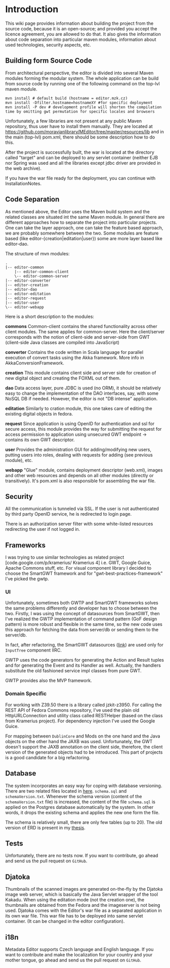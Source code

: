 # Introduction #
This wiki page provides information about building the project from the source code, because it is an open-source; and provided you accept the licence agreement, you are allowed to do that. It also gives the information about code separation into particular maven modules, information about used technologies, security aspects, etc.

## Building form Source Code ##

From architectural perspective, the editor is divided into several Maven modules forming the modular system. The whole application can be build from source code by running one of the following command on the top-lvl maven module.
```
mvn install # default build (hostname = editor.mzk.cz)
mvn install -Dfilter.hostname=hostnameXY #for specific deployment
mvn install -P dev # development profile will shorten the compilation time by omitting gwt permutation for specific locales and browsers
```

Unfortunately, a few libraries are not present at any public Maven repository, thus user have to install them manually. They are located at https://github.com/moravianlibrary/MEditor/tree/master/resources/lib and in the main (top-lvl) pom.xml, there should be some description how to do this.

After the project is successfully built, the war is located at the directory called "target" and can be deployed to any servlet container (neither EJB nor Spring was used and all the libraries except jdbc driver are provided in the web archive).

If you have the war file ready for the deployment, you can continue with InstallationNotes.


## Code Separation ##
As mentioned above, the Editor uses the Maven build system and the related classes are situated int the same Maven module. In general there are different approaches how to separate the project into particular projects. One can take the layer approach, one can take the feature based approach, we are probably somewhere between the two. Some modules are feature based (like editor-{creation|editation|user}) some are more layer based like editor-dao.

The structure of mvn modules:
```
.
|-- editor-common
    |-- editor-common-client
    \-- editor-common-server
|-- editor-converter
|-- editor-creation
|-- editor-dao
|-- editor-editation
|-- editor-request
|-- editor-user
\-- editor-webapp
```

Here is a short description to the modules:

**commons**
Common-client contains the shared functionality across other client modules. The same applies for common-server. Here the client/server corresponds with the notion of client-side and server-side from GWT (client-side Java classes are compiled into JavaScript)

**converter**
Contains the code written in Scala language for parallel execution of convert tasks using the Akka framework. More info in AkkaConversionFramework.

**creation**
This module contains client side and server side for creation of new digital object and creating the FOXML out of them.

**dao**
Data access layer, pure JDBC is used (no ORM), it should be relatively easy to change the implementation of the DAO interfaces, say, with some NoSQL DB if needed. However, the editor is not "DB intense" application.

**editation**
Similarly to cration module, this one takes care of editing the existing digital objects in fedora.

**request**
Since application is using OpenID for authentication and ssl for secure access, this module provides the way for submitting the request for access permission to application using unsecured GWT endpoint -> contains its own GWT descriptor.

**user**
Provides the administration GUI for adding/modifying new users, putting users into roles, dealing with requests for adding (see previous module), etc.

**webapp**
"Glue" module, contains deployment descriptor (web.xml), images and other web resources and depends  on all other modules (directly or transitively). It's pom.xml is also responsible for assembling the war file.

## Security ##
All the communication is tunneled via SSL. If the user is not authenticated by third party OpenID service, he is redirected to login page.

There is an authorization server filter with some white-listed resources redirecting the user if not logged in.

## Frameworks ##
I was trying to use similar technologies as related project [code.google.com/p/kramerius/ Kramerius 4] i.e. GWT, Google Guice, Apache Commons stuff, etc. For visual component library I decided to choose the SmartGWT framework and for "gwt-best-practices-framework" I've picked the gwtp.

### UI ###

Unfortunately, sometimes both GWTP and SmartGWT frameworks solves the same problems differently and developer has to choose between the two. Firstly, I was using the concept of datasources from SmartGWT, then I've realized the GWTP implementation of command pattern (GoF design pattern) is more robust and flexible in the same time, so the new code uses this approach for fetching the data from server/db or sending them to the server/db.

In fact, after refactoring, the SmartGWT datasources ([link](https://github.com/moravianlibrary/MEditor/tree/master/editor-common/editor-common-client/src/main/java/cz/mzk/editor/client/gwtrpcds)) are used only for `InputTree` component IIRC.

GWTP uses the code generators for generating the Action and Result tuples and for generating the Event and its Handler as well. Actually, the handlers substitute the old fashioned service impl classes from pure GWT.

GWTP provides also the MVP framework.

### Domain Specific ###
For working with Z39.50 there is a library called jzkit-z3950. For calling the REST API of Fedora Commons repository, I've used the plain old HttpURLConnection and utility class called RESTHelper (based on the class from Kramerius project). For dependency injection I've used the Google Guice.

For mapping between `DublinCore` and Mods on the one hand and the Java objects on the other hand the JAXB was used. Unfortunately, the GWT doesn't support the JAXB annotation on the client side, therefore, the client version of the generated objects had to be introduced. This part of projects is a good candidate for a big refactoring.

## Database ##
The system incorporates an easy way for coping with database versioning. There are two related files located in [here](https://github.com/moravianlibrary/MEditor/tree/master/editor-webapp/src/main/resources). `schema.sql` and `schemaVersion.txt`. Whenever the schema version (content of the `schemaVersion.txt` file) is increased, the content of the file `schema.sql` is applied on the Postgres database automatically by the system. In other words, it drops the existing schema and applies the new one form the file.

The schema is relatively small, there are only few tables (up to 20). The old version of ERD is present in my [thesis](http://code.google.com/p/meta-editor/downloads/detail?name=Thesis.pdf&can=2&q=).

## Tests ##
Unfortunately, there are no tests now. If you want to contribute, go ahead and send us the pull request on `GitHub`.

## Djatoka ##
Thumbnails of the scanned images are generated on-the-fly by the Djatoka image web server, which is basically the Java Servlet wrapper of the tool Kakadu. When using the editation mode (not the creation one), the thumbnails are obtained from the Fedora and the imageserver is not being used. Djatoka comes with the Editor's war file as a separated application in its own war file. This war file has to be deployed into same servlet container. (It can be changed in the editor configuration).

## i18n ##
Metadata Editor supports Czech language and English language. If you want to contribute and make the localization for your country and your mother tongue, go ahead and send us the pull request on `GitHub`.